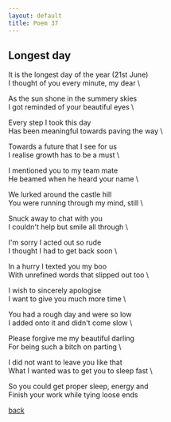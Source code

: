 ```yaml
---
layout: default
title: Poem 37
---
```


## Longest day

It is the longest day of the year (21st June) \
I thought of you every minute, my dear \

As the sun shone in the summery skies \
I got reminded of your beautiful eyes \

Every step I took this day \
Has been meaningful towards paving the way \

Towards a future that I see for us \
I realise growth has to be a must \

I mentioned you to my team mate \
He beamed when he heard your name \

We lurked around the castle hill \
You were running through my mind, still \

Snuck away to chat with you \
I couldn't help but smile all through \

I'm sorry I acted out so rude \
I thought I had to get back soon \

In a hurry I texted you my boo \
With unrefined words that slipped out too \

I wish to sincerely apologise \
I want to give you much more time \

You had a rough day and were so low \
I added onto it and didn't come slow \

Please forgive me my beautiful darling \
For being such a bitch on parting \

I did not want to leave you like that \
What I wanted was to get you to sleep fast \

So you could get proper sleep, energy and \
Finish your work while tying loose ends


 [back](../index-page.html)